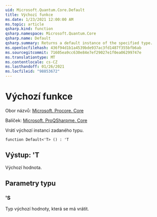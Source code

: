 ```yaml
---
uid: Microsoft.Quantum.Core.Default
title: Výchozí funkce
ms.date: 1/23/2021 12:00:00 AM
ms.topic: article
qsharp.kind: function
qsharp.namespace: Microsoft.Quantum.Core
qsharp.name: Default
qsharp.summary: Returns a default instance of the specified type.
ms.openlocfilehash: 436f94d1b1a4539bde937ac3fd1487f355bfb6ab
ms.sourcegitcommit: 71605ea9cc630e84e7ef29027e1f0ea06299747e
ms.translationtype: MT
ms.contentlocale: cs-CZ
ms.lasthandoff: 01/26/2021
ms.locfileid: "98853672"
---
```

# <a name="default-function"></a>Výchozí funkce

Obor názvů: [Microsoft. Procore. Core](xref:Microsoft.Quantum.Core)

Balíček: [Microsoft. ProQSharpme. Core](https://nuget.org/packages/Microsoft.Quantum.QSharp.Core)


Vrátí výchozí instanci zadaného typu.

```qsharp
function Default<'T> () : 'T
```


## <a name="output--t"></a>Výstup: 'T

Výchozí hodnota.

## <a name="type-parameters"></a>Parametry typu

### <a name="t"></a>'S

Typ výchozí hodnoty, která se má vrátit.